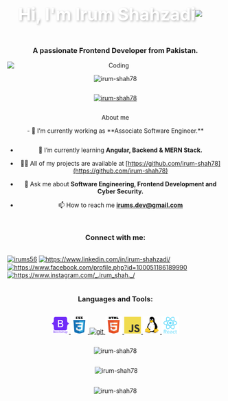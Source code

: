 <body style="display: flex; flex-direction: column; align-items: center; text-align: center;">
<h1 align="center" style="display: flex; align-items: center; justify-content: center; font-size: 2.5rem; color: white; text-shadow: 2px 2px 5px rgba(0,0,0,0.3);">
    Hi, I'm Irum Shahzadi
 <img src="https://upload.wikimedia.org/wikipedia/commons/3/32/Flag_of_Pakistan.svg" alt="Pakistan Flag" width="30" height="20" style="margin-right: 10px;" />
  </h1>
<h3 align="center">A passionate Frontend Developer from Pakistan.</h3>
<img align="center" alt="Coding" width="800" src="https://cdn.dribbble.com/users/1668950/screenshots/3863114/rodoshi.gif">

<p align="left"> <img src="https://komarev.com/ghpvc/?username=irum-shah78&label=Profile%20views&color=0e75b6&style=flat" alt="irum-shah78" /> </p>

<p align="left"> <a href="https://github.com/ryo-ma/github-profile-trophy"><img src="https://github-profile-trophy.vercel.app/?username=irum-shah78" alt="irum-shah78" /></a> </p>

<p>About me</p>
- 🔭 I’m currently working as **Associate Software Engineer.**

- 🌱 I’m currently learning **Angular, Backend & MERN Stack.**

- 👨‍💻 All of my projects are available at [https://github.com/irum-shah78](https://github.com/irum-shah78)

- 💬 Ask me about **Software Engineering, Frontend Development and Cyber Security.**

- 📫 How to reach me **irums.dev@gmail.com**

<h3 align="left">Connect with me:</h3>
<p align="left">
<a href="https://twitter.com/irum_shah12" target="blank"><img align="center" src="https://raw.githubusercontent.com/rahuldkjain/github-profile-readme-generator/master/src/images/icons/Social/twitter.svg" alt="irums56" height="30" width="40" /></a>
<a href="https://linkedin.com/in/https://www.linkedin.com/in/irum-shahzadi-i9182113s/" target="blank"><img align="center" src="https://raw.githubusercontent.com/rahuldkjain/github-profile-readme-generator/master/src/images/icons/Social/linked-in-alt.svg" alt="https://www.linkedin.com/in/irum-shahzadi/" height="30" width="40" /></a>
<a href="https://fb.com/https://www.facebook.com/profile.php?id=100051186189990" target="blank"><img align="center" src="https://raw.githubusercontent.com/rahuldkjain/github-profile-readme-generator/master/src/images/icons/Social/facebook.svg" alt="https://www.facebook.com/profile.php?id=100051186189990" height="30" width="40" /></a>
<a href="https://instagram.com/https://www.instagram.com/_.irum_shah._/" target="blank"><img align="center" src="https://raw.githubusercontent.com/rahuldkjain/github-profile-readme-generator/master/src/images/icons/Social/instagram.svg" alt="https://www.instagram.com/_.irum_shah._/" height="30" width="40" /></a>
</p>

<h3 align="left">Languages and Tools:</h3>
<p align="left"> <a href="https://getbootstrap.com" target="_blank" rel="noreferrer"> <img src="https://raw.githubusercontent.com/devicons/devicon/master/icons/bootstrap/bootstrap-plain-wordmark.svg" alt="bootstrap" width="40" height="40"/> </a> <a href="https://www.w3schools.com/css/" target="_blank" rel="noreferrer"> <img src="https://raw.githubusercontent.com/devicons/devicon/master/icons/css3/css3-original-wordmark.svg" alt="css3" width="40" height="40"/> </a> <a href="https://git-scm.com/" target="_blank" rel="noreferrer"> <img src="https://www.vectorlogo.zone/logos/git-scm/git-scm-icon.svg" alt="git" width="40" height="40"/> </a> <a href="https://www.w3.org/html/" target="_blank" rel="noreferrer"> <img src="https://raw.githubusercontent.com/devicons/devicon/master/icons/html5/html5-original-wordmark.svg" alt="html5" width="40" height="40"/> </a> <a href="https://developer.mozilla.org/en-US/docs/Web/JavaScript" target="_blank" rel="noreferrer"> <img src="https://raw.githubusercontent.com/devicons/devicon/master/icons/javascript/javascript-original.svg" alt="javascript" width="40" height="40"/> </a> <a href="https://www.linux.org/" target="_blank" rel="noreferrer"> <img src="https://raw.githubusercontent.com/devicons/devicon/master/icons/linux/linux-original.svg" alt="linux" width="40" height="40"/> </a> <a href="https://reactjs.org/" target="_blank" rel="noreferrer"> <img src="https://raw.githubusercontent.com/devicons/devicon/master/icons/react/react-original-wordmark.svg" alt="react" width="40" height="40"/> </a> </p>

<p><img align="left" src="https://github-readme-stats.vercel.app/api/top-langs?username=irum-shah78&show_icons=true&locale=en&layout=compact" alt="irum-shah78" /></p>

<p>&nbsp;<img align="center" src="https://github-readme-stats.vercel.app/api?username=irum-shah78&show_icons=true&locale=en" alt="irum-shah78" /></p>

<p><img align="center" src="https://github-readme-streak-stats.herokuapp.com/?user=irum-shah78&" alt="irum-shah78" /></p>
</body>
